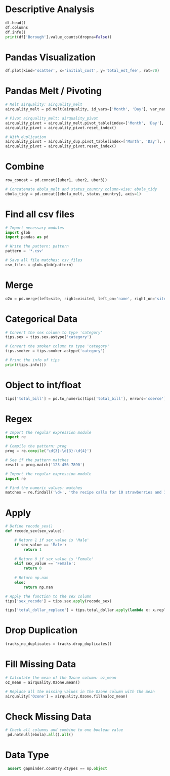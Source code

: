 # Descriptive Analysis
```python
df.head()
df.columns
df.info()
print(df['Borough'].value_counts(dropna=False))
```

# Pandas Visualization
```python
df.plot(kind='scatter', x='initial_cost', y='total_est_fee', rot=70)
```

# Pandas Melt / Pivoting
```python
# Melt airquality: airquality_melt
airquality_melt = pd.melt(airquality, id_vars=['Month', 'Day'], var_name='measurement', value_name='reading')

# Pivot airquality_melt: airquality_pivot
airquality_pivot = airquality_melt.pivot_table(index=['Month', 'Day'], columns='measurement', values='reading')
airquality_pivot = airquality_pivot.reset_index()

# With duplication
airquality_pivot = airquality_dup.pivot_table(index=['Month', 'Day'], columns='measurement', values='reading', aggfunc=np.mean)
airquality_pivot = airquality_pivot.reset_index()
```

# Combine
```python
row_concat = pd.concat([uber1, uber2, uber3])

# Concatenate ebola_melt and status_country column-wise: ebola_tidy
ebola_tidy = pd.concat([ebola_melt, status_country], axis=1)
```

# Find all csv files
```python
# Import necessary modules
import glob
import pandas as pd

# Write the pattern: pattern
pattern = '*.csv'

# Save all file matches: csv_files
csv_files = glob.glob(pattern)
```

# Merge
```python
o2o = pd.merge(left=site, right=visited, left_on='name', right_on='site')
```

# Categorical Data
```python
# Convert the sex column to type 'category'
tips.sex = tips.sex.astype('category')

# Convert the smoker column to type 'category'
tips.smoker = tips.smoker.astype('category')

# Print the info of tips
print(tips.info())
```

# Object to int/float
```python
tips['total_bill'] = pd.to_numeric(tips['total_bill'], errors='coerce')
```

# Regex
```python
# Import the regular expression module
import re

# Compile the pattern: prog
prog = re.compile('\d{3}-\d{3}-\d{4}')

# See if the pattern matches
result = prog.match('123-456-7890')

# Import the regular expression module
import re

# Find the numeric values: matches
matches = re.findall('\d+', 'the recipe calls for 10 strawberries and 1 banana')
```

# Apply
```python
# Define recode_sex()
def recode_sex(sex_value):

    # Return 1 if sex_value is 'Male'
    if sex_value == 'Male':
        return 1
    
    # Return 0 if sex_value is 'Female'
    elif sex_value == 'Female':
        return 0
        
    # Return np.nan    
    else:
        return np.nan

# Apply the function to the sex column
tips['sex_recode'] = tips.sex.apply(recode_sex)
```

```python
tips['total_dollar_replace'] = tips.total_dollar.apply(lambda x: x.replace('$', ''))
```

# Drop Duplication
```python
tracks_no_duplicates = tracks.drop_duplicates()
```

# Fill Missing Data
```python
# Calculate the mean of the Ozone column: oz_mean
oz_mean = airquality.Ozone.mean()

# Replace all the missing values in the Ozone column with the mean
airquality['Ozone'] = airquality.Ozone.fillna(oz_mean)
```

# Check Missing Data
```python
# Check all columns and combine to one boolean value
 pd.notnull(ebola).all().all()
 ```
 
# Data Type
```python
 assert gapminder.country.dtypes == np.object
```
